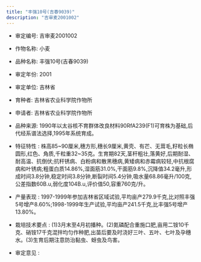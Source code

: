 ```yaml
---
title: "丰强10号(吉春9039)"
description: "吉审麦2001002"
---
```

* 审定编号:  吉审麦2001002

*  作物名称:  小麦

*  品种名称:  丰强10号(吉春9039)

*  审定年份:  2001

*  审定单位:  吉林省

* 育种者:  吉林省农业科学院作物所

*  申请者:  吉林省农业科学院作物所

*  品种来源:  1990年以太谷核不育群体改良材料90RfA239(F1)可育株为基础,后代经系谱法选择,1995年系统育成。

*  特征特性 : 
株高85~90厘米,穗方形,穗长9厘米,黄壳、有芒、无茸毛,籽粒长椭圆形,红色、角质,千粒重32~35克。生育期82天,茎秆粗壮,落黄好,后期耐湿、耐高温、抗倒伏;抗秆锈病、白粉病和散黑穗病,黄矮病和赤霉病较轻,中抗根腐病和叶锈病;粗蛋白质14.86%,湿面筋31.0%,干面筋9.8%,沉降值34.2毫升,形成时间3.8分钟,稳定时间3.8分钟,断裂时间5.4分钟,吸水量68.86毫升/100克,公差指数60B.u,弱化度104B.u,评价值50,容重760克/升。
 
*  产量表现 : 
1997-1999年参加吉林省区域试验,平均亩产279.9千克,比对照丰强5号增产8.60%;1998-1999年生产试验,平均亩产241.5千克,比丰强5号增产13.80%。

*  栽培技术要点 : 
(1)3月末至4月初播种。(2)氮磷配合重施口肥,亩用二铵10千克、硝铵17千克混拌均匀作种肥,出苗后要及时浇好三叶、五叶、七叶及孕穗水。(3)生育后期注意防治黏虫、蚜虫及鸟害。

*  审定意见 : 

